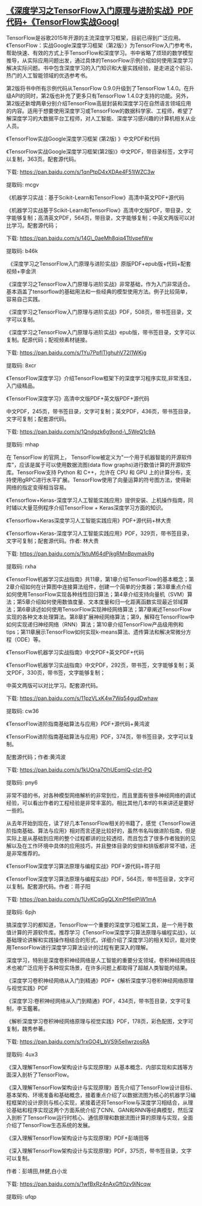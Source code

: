 ## [《深度学习之TensorFlow入门原理与进阶实战》PDF代码+《TensorFlow实战Googl](https://ai-nlp-book.lofter.com/post/312661e1_1c77189ea)

TensorFlow是谷歌2015年开源的主流深度学习框架，目前已得到广泛应用。《TensorFlow：实战Google深度学习框架（第2版）》为TensorFlow入门参考书，帮助快速、有效的方式上手TensorFlow和深度学习。书中省略了烦琐的数学模型推导，从实际应用问题出发，通过具体的TensorFlow示例介绍如何使用深度学习解决实际问题。书中包含深度学习的入门知识和大量实践经验，是走进这个前沿、热门的人工智能领域的优选参考书。

第2版将书中所有示例代码从TensorFlow 0.9.0升级到了TensorFlow 1.4.0。在升级API的同时，第2版也补充了更多只有TensorFlow 1.4.0才支持的功能。另外，第2版还新增两章分别介绍TensorFlow高层封装和深度学习在自然语言领域应用的内容。适用于想要使用深度学习或TensorFlow的数据科学家、工程师，希望了解深度学习的大数据平台工程师，对人工智能、深度学习感兴趣的计算机相关从业人员。

《TensorFlow实战Google深度学习框架 (第2版) 》中文PDF和代码

《TensorFlow实战Google深度学习框架(第2版)》中文PDF，带目录标签，文字可以复制，363页。配套源代码。

下载: https://pan.baidu.com/s/1qnPtpD4xXDAe4F51lWZC3w

提取码: mcgv

《机器学习实战：基于Scikit-Learn和TensorFlow》高清中英文PDF+源代码

《机器学习实战基于Scikit-Learn和TensorFlow》高清中文版PDF，带目录，文字能够复制；高清英文PDF，564页，带目录，文字能够复制；中英文两版可以对比学习。配套源代码；

下载: https://pan.baidu.com/s/14G\_0aeMh8qiq4TtIvpefWw

提取码: b46k

 《深度学习之TensorFlow入门原理与进阶实战》原版PDF+epub版+代码+配套视频+李金洪

《深度学习之TensorFlow入门原理与进阶实战》非常基础，作为入门非常适合。基本涵盖了tensorflow的基础用法和一些经典的模型使用方法。例子比较简单，容易自己实践。

《深度学习之TensorFlow入门原理与进阶实战》PDF，508页，带书签目录，文字可以复制。

《深度学习之TensorFlow入门原理与进阶实战》epub版，带书签目录，文字可以复制。配源代码；配视频素材链接。

下载: https://pan.baidu.com/s/1Yu7PpflTIghuhV72I1WKjg

提取码: 8xcr

《TensorFlow深度学习》介绍TensorFlow框架下的深度学习程序实现,非常浅显，入门级精品。

《TensorFlow深度学习》高清中文版PDF+英文版PDF+源代码

中文PDF，245页，带书签目录，文字可复制；英文PDF，436页，带书签目录，文字可复制；配套源代码。

下载: https://pan.baidu.com/s/1Qndgzk6g9ond-\_5WeQ1c9A

提取码: mhap

在 TensorFlow 的官网上， TensorFlow被定义为"一个用于机器智能的开源软件库"，应该是属于可以使用数据流图(data flow graphs)进行数值计算的开源软件库。TensorFlow支持 Python 和 C++，允许在 CPU 和 GPU 上的计算分布，支持使用gRPC进行水平扩展。TensorFlow使用了向量运算的符号图方法，使得新网络的指定变得相当容易。

《Tensorflow+Keras-深度学习人工智能实践应用》提供安装、上机操作指南，同时辅以大量范例程序介绍TensorFlow + Keras深度学习方面的知识。

《Tensorflow+Keras深度学习人工智能实践应用》PDF+源代码+林大贵

《Tensorflow+Keras-深度学习人工智能实践应用》PDF，329页，带书签目录，文字可复制；配套源代码。作者: 林大贵

下载: https://pan.baidu.com/s/1ktuM64dPjkgRMnBpvmakRg

提取码: rxha

《TensorFlow机器学习实战指南》共11章，第1章介绍TensorFlow的基本概念；第2章介绍如何在计算图中连接算法组件，创建一个简单的分类器；第3章重点介绍如何使用TensorFlow实现各种线性回归算法；第4章介绍支持向量机（SVM）算法；第5章介绍如何使用数值度量、文本度量和归一化距离函数实现最近邻域算法；第6章讲述如何使用TensorFlow实现神经网络算法；第7章阐述TensorFlow实现的各种文本处理算法。第8章扩展神经网络算法；第9，解释在TensorFlow中如何实现递归神经网络（RNN）算法；第10章介绍TensorFlow产品级用例和tips；第11章展示TensorFlow如何实现k-means算法、遗传算法和解决常微分方程（ODE）等。

《TensorFlow机器学习实战指南》中文PDF+英文PDF+代码

《TensorFlow机器学习实战指南》中文PDF，292页，带书签，文字能够复制；英文PDF，330页，带书签，文字能够复制；

中英文两版可以对比学习。配套源代码。

下载: https://pan.baidu.com/s/11pzVLxK4w7Wq54gudDwhaw

提取码: cw36

《TensorFlow进阶指南基础算法与应用》PDF+源代码+黄鸿波

《TensorFlow进阶指南基础算法与应用》PDF，374页，带书签目录，文字可以复制。

配套源代码；作者:黄鸿波

下载: https://pan.baidu.com/s/1kUOna7OhUEqmlQ-cIzt-PQ

提取码: pny6

非常不错的书，对各种模型网络解析的非常到位，而且里面有很多神经网络的调试经验，可以看出作者的工程经验是非常丰富的。相比其他几本tf的书来讲还是要好一些的。

从去年开始到现在，读了好几本TensorFlow相关的书籍了，感觉《TensorFlow进阶指南基础、算法与应用》相对而言还是比较好的，虽然书名叫做进阶指南，但是实际上是从基础到应用的整个过程都讲的比较透彻，而且包含了很多作者独到的见解以及在工作环境中具体的应用技巧，并且整体目录的安排和排版都非常不错，还是非常推荐的。

《TensorFlow深度学习算法原理与编程实战》PDF+源代码+蒋子阳

《TensorFlow深度学习算法原理与编程实战》PDF，564页，带书签目录，文字可以复制。配套源代码。作者：蒋子阳

下载: https://pan.baidu.com/s/1UvKCqGgQLXmPf6elPiW1mA

提取码: 6pjh

搞深度学习的都知道，TensorFlow一个重要的深度学习框架工具，是一个用于数值计算的开源软件库。推荐学习《TensorFlow深度学习算法原理与编程实战》，以基础理论讲解和实践操作相结合的形式，详细介绍了深度学习的相关知识，能对使用TensorFlow进行深度学习算法设计的过程有更深入的理解。

深度学习，特别是深度卷积神经网络是人工智能的重要分支领域，卷积神经网络技术也被广泛应用于各种现实场景，在许多问题上都取得了超越人类智能的结果。

《深度学习卷积神经网络从入门到精通》PDF+《解析深度学习卷积神经网络原理与视觉实践》PDF

《深度学习:卷积神经网络从入门到精通》PDF，434页，带书签目录，文字可复制，李玉鑑著。

《解析深度学习卷积神经网络原理与视觉实践》PDF，178页，彩色配图，文字可复制，魏秀参著。

下载: https://pan.baidu.com/s/1rxGO4\_bVS9i5elIwrzosRA

提取码: 4ux3

《深入理解TensorFlow架构设计与实现原理》从基本概念、内部实现和实践等方面深入剖析了TensorFlow。

《深入理解TensorFlow架构设计与实现原理》首先介绍了TensorFlow设计目标、基本架构、环境准备和基础概念，接着重点介绍了以数据流图为核心的机器学习编程框架的设计原则与核心实现，紧接着还将TensorFlow与深度学习相结合，从理论基础和程序实现这两个方面系统介绍了CNN、GAN和RNN等经典模型，然后深入剖析了TensorFlow运行时核心、通信原理和数据流图计算的原理与实现，全面介绍了TensorFlow生态系统的发展。

《深入理解TensorFlow架构设计与实现原理》PDF+彭靖田等

《深入理解TensorFlow架构设计与实现原理》PDF，375页，带书签目录，文字可以复制。

作者：彭靖田,林健,白小龙

下载: https://pan.baidu.com/s/1wfBxRz4nAxGft0zv9iNcqw

提取码: ufqp